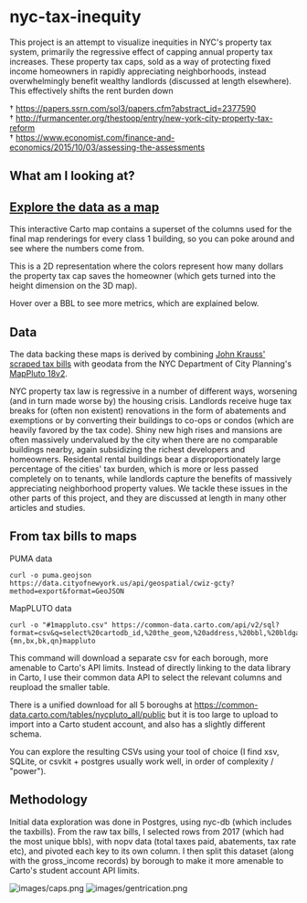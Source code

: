# nyc-tax-inequity

This project is an attempt to visualize inequities in NYC's property tax system, primarily the regressive effect of capping annual property tax increases. These property tax caps, sold as a way of protecting fixed income homeowners in rapidly appreciating neighborhoods, instead overwhelmingly benefit wealthy landlords (discussed at length elsewhere). This effectively shifts the rent burden down


† https://papers.ssrn.com/sol3/papers.cfm?abstract_id=2377590<br />
† http://furmancenter.org/thestoop/entry/new-york-city-property-tax-reform<br />
† https://www.economist.com/finance-and-economics/2015/10/03/assessing-the-assessments<br />

## What am I looking at?

## [Explore the data as a map](https://ksheng.carto.com/builder/2a0665fd-a3ba-4c4a-9d27-198ca99fdf4c/embed)

This interactive Carto map contains a superset of the columns used for the final map renderings for every class 1 building, so you can poke around and see where the numbers come from.

This is a 2D representation where the colors represent how many dollars the property tax cap saves the homeowner (which gets turned into the height dimension on the 3D map).

Hover over a BBL to see more metrics, which are explained below.

## Data
The data backing these maps is derived by combining [John Krauss' scraped tax bills](taxbills.nyc) with geodata from the NYC Department of City Planning's [MapPluto 18v2](https://www1.nyc.gov/site/planning/data-maps/open-data/dwn-pluto-mappluto.page).

NYC property tax law is regressive in a number of different ways, worsening (and in turn made worse by) the housing crisis. Landlords receive huge tax breaks for (often non existent) renovations in the form of abatements and exemptions or by converting their buildings to co-ops or condos (which are heavily favored by the tax code).
Shiny new high rises and mansions are often massively undervalued by the city when there are no comparable buildings nearby, again subsidizing the richest developers and homeowners.
Residental rental buildings bear a disproportionately large percentage of the cities' tax burden, which is more or less passed completely on to tenants, while landlords capture the benefits of massively appreciating neighborhood property values.
We tackle these issues in the other parts of this project, and they are discussed at length in many other articles and studies.

## From tax bills to maps


PUMA data
```
curl -o puma.geojson https://data.cityofnewyork.us/api/geospatial/cwiz-gcty?method=export&format=GeoJSON
```

MapPLUTO data
```
curl -o "#1mappluto.csv" https://common-data.carto.com/api/v2/sql?format=csv&q=select%20cartodb_id,%20the_geom,%20address,%20bbl,%20bldgarea,%20numbldgs,%20numfloors,%20ownername,%20unitsres,%20unitstotal,%20yearbuilt,%20zipcode%20from%20public.{mn,bx,bk,qn}mappluto
```

This command will download a separate csv for each borough, more amenable to Carto's API limits.
Instead of directly linking to the data library in Carto, I use their common data API to select the relevant columns and reupload the smaller table.

There is a unified download for all 5 boroughs at https://common-data.carto.com/tables/nycpluto_all/public but it is too large to upload to import into a Carto student account, and also has a slightly different schema.


You can explore the resulting CSVs using your tool of choice (I find xsv, SQLite, or csvkit + postgres usually work well, in order of complexity / "power").

## Methodology
Initial data exploration was done in Postgres, using nyc-db (which includes the taxbills). From the raw tax bills, I selected rows from 2017 (which had the most unique bbls), with nopv data (total taxes paid, abatements, tax rate etc), and pivoted each key to its own column. I then split this dataset (along with the gross_income records) by borough to make it more amenable to Carto's student account API limits.

![images/caps.png](images/caps.png)
![images/gentrication.png](images/gentrification.png)
